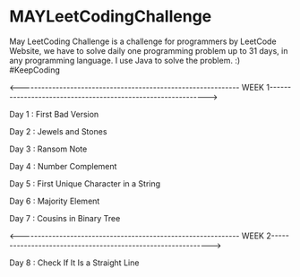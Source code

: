 # MAYLeetCodingChallenge
May LeetCoding Challenge is a challenge for programmers by LeetCode Website, we have to solve daily one programming problem up to 31 days, in any programming language. I use Java to solve the problem. :) #KeepCoding

<------------------------------------------------------------- WEEK 1------------------------------------------------------------->

Day 1 :  First Bad Version

Day 2 :  Jewels and Stones

Day 3 :  Ransom Note

Day 4 :   Number Complement

Day 5 :   First Unique Character in a String

Day 6 :   Majority Element

Day 7 :  Cousins in Binary Tree

<------------------------------------------------------------- WEEK 2------------------------------------------------------------->

Day 8 : Check If It Is a Straight Line


